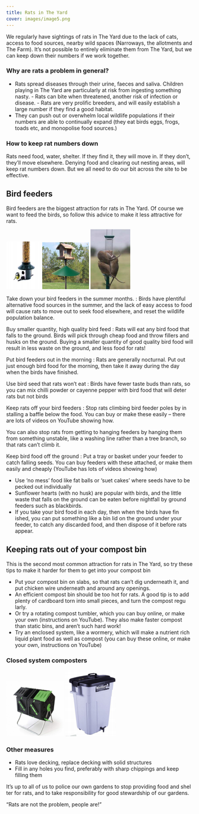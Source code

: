 ```yaml
---
title: Rats in The Yard
cover: images/image5.png
---
```



We regularly have sightings of rats in The Yard due to the lack of cats, access to food sources, nearby wild spaces (Narroways, the allotments and The Farm). It’s not possible to entirely eliminate them from The Yard, but we can keep down their numbers if we work together.

### Why are rats a problem in general?

- Rats spread diseases through their urine, faeces and saliva. Children playing in The Yard are particularly at risk from ingesting something nasty. - Rats can bite when threatened, another risk of infection or disease. - Rats are very prolific breeders, and will easily establish a large number if they find a good habitat.
- They can push out or overwhelm local wildlife populations if their numbers are able to continually expand (they eat birds eggs, frogs, toads etc, and monopolise food sources.)

### How to keep rat numbers down

Rats need food, water, shelter. If they find it, they will move in. If they don’t, they’ll move elsewhere. Denying food and clearing out nesting areas, will keep rat numbers down. But we all need to do our bit across the site to be effective.

## Bird feeders

Bird feeders are the biggest attraction for rats in The Yard. Of course we want to feed the birds, so follow this advice to make it less attractive for rats.

![Bird feeders attract rats](images/image1.png)
![Install a baffle below the food](images/image2.png)
![Some feeders use weight to close feed holes](images/image3.png)

Take down your bird feeders in the summer months.
: Birds have plentiful alternative food sources in the summer, and the lack of easy access to food will cause rats to move out to seek food elsewhere, and reset the wildlife population balance.

Buy smaller quantity, high quality bird feed
: Rats will eat any bird food that falls to the ground. Birds will pick through cheap food and throw fillers and husks on the ground. Buying a smaller quantity of good quality bird food will result in less waste on the ground, and less food for rats!

Put bird feeders out in the morning
: Rats are generally nocturnal. Put out just enough bird food for the morning, then take it away during the day when the birds have finished.

Use bird seed that rats won’t eat
: Birds have fewer taste buds than rats, so you can mix chilli powder or cayenne pepper with bird food that will deter rats but not birds

Keep rats off your bird feeders
: Stop rats climbing bird feeder poles by in stalling a baffle below the food. You can buy or make these easily – there are lots of videos on YouTube showing how.
  
  You can also stop rats from getting to hanging feeders by hanging them from something unstable, like a washing line rather than a tree branch, so that rats can’t climb it.

Keep bird food off the ground
: Put a tray or basket under your feeder to catch falling seeds. You can buy feeders with these attached, or make them easily and cheaply (YouTube has lots of videos showing how)
  - Use ‘no mess’ food like fat balls or ‘suet cakes’ where seeds have to be pecked out individually  
  - Sunflower hearts (with no husk) are popular with birds, and the little waste that falls on the ground can be eaten before nightfall by ground feeders such as blackbirds.  
  - If you take your bird food in each day, then when the birds have fin ished, you can put something like a bin lid on the ground under your feeder, to catch any discarded food, and then dispose of it before rats appear.

## Keeping rats out of your compost bin

This is the second most common attraction for rats in The Yard, so try these tips to make it harder for them to get into your compost bin
- Put your compost bin on slabs, so that rats can’t dig underneath it, and put chicken wire underneath and around any openings.
- An efficient compost bin should be too hot for rats. A good tip is to add plenty of cardboard torn into small pieces, and turn the compost regu larly.
- Or try a rotating compost tumbler, which you can buy online, or make your own (instructions on YouTube). They also make faster compost than static bins, and aren’t such hard work!
- Try an enclosed system, like a wormery, which will make a nutrient rich liquid plant food as well as compost (you can buy these online, or make your own, instructions on YouTube)

### Closed system composters

![a wormery and a compost tumbler - they can be expensive](images/image6.png)
![but you can make your own](images/image4.png)

### Other measures
- Rats love decking, replace decking with solid structures 
- Fill in any holes you find, preferably with sharp chippings and keep filling them

It’s up to all of us to police our own gardens to stop providing food and shel ter for rats, and to take responsibility for good stewardship of our gardens. 

“Rats are not the problem, people are!”